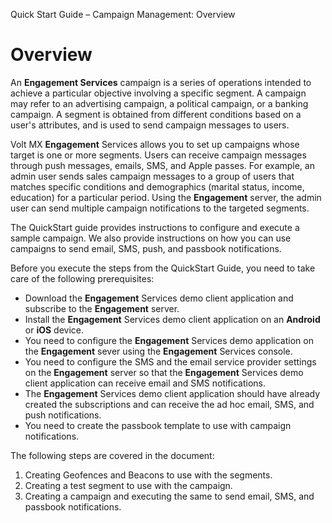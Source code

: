                           

Quick Start Guide – Campaign Management: Overview

Overview
========

An **Engagement Services** campaign is a series of operations intended to achieve a particular objective involving a specific segment. A campaign may refer to an advertising campaign, a political campaign, or a banking campaign. A segment is obtained from different conditions based on a user's attributes, and is used to send campaign messages to users.

Volt MX  **Engagement** Services allows you to set up campaigns whose target is one or more segments. Users can receive campaign messages through push messages, emails, SMS, and Apple passes. For example, an admin user sends sales campaign messages to a group of users that matches specific conditions and demographics (marital status, income, education) for a particular period. Using the **Engagement** server, the admin user can send multiple campaign notifications to the targeted segments.

The QuickStart guide provides instructions to configure and execute a sample campaign. We also provide instructions on how you can use campaigns to send email, SMS, push, and passbook notifications.

Before you execute the steps from the QuickStart Guide, you need to take care of the following prerequisites:

*   Download the **Engagement** Services demo client application and subscribe to the **Engagement** server.
*   Install the **Engagement** Services demo client application on an **Android** or **iOS** device.
*   You need to configure the **Engagement** Services demo application on the **Engagement** sever using the **Engagement** Services console.
*   You need to configure the SMS and the email service provider settings on the **Engagement** server so that the **Engagement** Services demo client application can receive email and SMS notifications.
*   The **Engagement** Services demo client application should have already created the subscriptions and can receive the ad hoc email, SMS, and push notifications.
*   You need to create the passbook template to use with campaign notifications.

The following steps are covered in the document:

1.  Creating Geofences and Beacons to use with the segments.
2.  Creating a test segment to use with the campaign.
3.  Creating a campaign and executing the same to send email, SMS, and passbook notifications.
